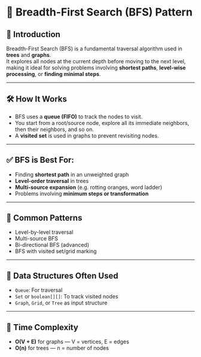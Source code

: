 # 🌳 Breadth-First Search (BFS) Pattern

## 📘 Introduction

Breadth-First Search (BFS) is a fundamental traversal algorithm used in **trees** and **graphs**.  
It explores all nodes at the current depth before moving to the next level, making it ideal for solving problems involving **shortest paths**, **level-wise processing**, or **finding minimal steps**.

---

## 🛠️ How It Works

-   BFS uses a **queue (FIFO)** to track the nodes to visit.
-   You start from a root/source node, explore all its immediate neighbors, then their neighbors, and so on.
-   A **visited set** is used in graphs to prevent revisiting nodes.

---

## ✅ BFS is Best For:

-   Finding **shortest path** in an unweighted graph
-   **Level-order traversal** in trees
-   **Multi-source expansion** (e.g. rotting oranges, word ladder)
-   Problems involving **minimum steps or transformation**

---

## 🧱 Common Patterns

-   Level-by-level traversal
-   Multi-source BFS
-   Bi-directional BFS (advanced)
-   BFS with visited set/grid marking

---

## 🔗 Data Structures Often Used

-   `Queue`: For traversal
-   `Set` or `boolean[][]`: To track visited nodes
-   `Graph`, `Grid`, or `Tree` as input structure

---

## 🧠 Time Complexity

-   **O(V + E)** for graphs — V = vertices, E = edges
-   **O(n)** for trees — n = number of nodes
